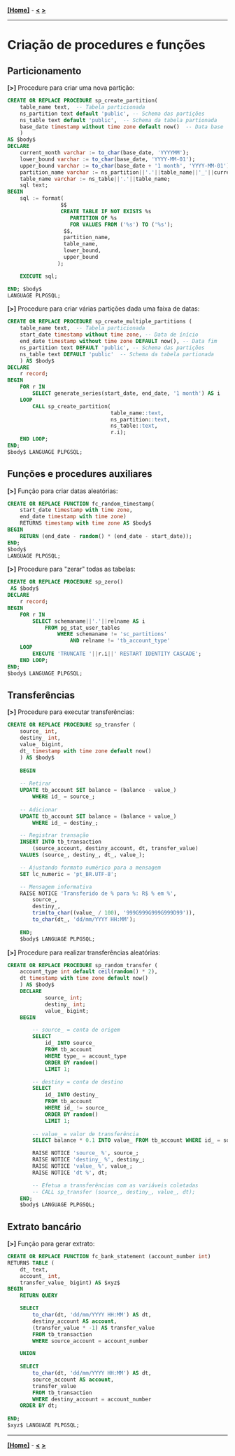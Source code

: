 [**[Home]**](../README.md "Página inicial") - 
[**<**](02_db.md "Criação da estrutura do banco de dados")
[**>**](04_initial_data.md "Dados iniciais")

---

# Criação de procedures e funções

## Particionamento

**[>]** Procedure para criar uma nova partição:
```sql
CREATE OR REPLACE PROCEDURE sp_create_partition(
    table_name text,  -- Tabela particionada
    ns_partition text default 'public', -- Schema das partições
    ns_table text default 'public',  -- Schema da tabela partionada
    base_date timestamp without time zone default now()  -- Data base
    )  
AS $body$
DECLARE
    current_month varchar := to_char(base_date, 'YYYYMM');
    lower_bound varchar := to_char(base_date, 'YYYY-MM-01');
    upper_bound varchar := to_char(base_date + '1 month', 'YYYY-MM-01');    
    partition_name varchar := ns_partition||'.'||table_name||'_'||current_month;
    table_name varchar := ns_table||'.'||table_name;
    sql text;
BEGIN
    sql := format(
                 $$
                 CREATE TABLE IF NOT EXISTS %s
                    PARTITION OF %s
                    FOR VALUES FROM ('%s') TO ('%s');
                  $$,
                  partition_name,
                  table_name,
                  lower_bound,
                  upper_bound
                );

    EXECUTE sql;

END; $body$
LANGUAGE PLPGSQL;
``` 

**[>]** Procedure para criar várias partições dada uma faixa de datas:
```sql
CREATE OR REPLACE PROCEDURE sp_create_multiple_partitions (
    table_name text,  -- Tabela particionada
    start_date timestamp without time zone, -- Data de ínício
	end_date timestamp without time zone DEFAULT now(), -- Data fim
    ns_partition text DEFAULT 'public', -- Schema das partições
    ns_table text DEFAULT 'public'  -- Schema da tabela partionada
	) AS $body$
DECLARE
	r record;
BEGIN
	FOR r IN
		SELECT generate_series(start_date, end_date, '1 month') AS i
	LOOP
		CALL sp_create_partition(
								 table_name::text,
								 ns_partition::text,
								 ns_table::text,
								 r.i);
	END LOOP;
END;
$body$ LANGUAGE PLPGSQL;
``` 

## Funções e procedures auxiliares

**[>]** Função para criar datas aleatórias:
```sql
CREATE OR REPLACE FUNCTION fc_random_timestamp(
	start_date timestamp with time zone,
	end_date timestamp with time zone)
	RETURNS timestamp with time zone AS $body$
BEGIN
    RETURN (end_date - random() * (end_date - start_date));
END;
$body$
LANGUAGE PLPGSQL;
``` 

**[>]** Procedure para "zerar" todas as tabelas:
```sql
CREATE OR REPLACE PROCEDURE sp_zero()
 AS $body$
DECLARE
	r record;
BEGIN
	FOR r IN
		SELECT schemaname||'.'||relname AS i
			FROM pg_stat_user_tables
				WHERE schemaname != 'sc_partitions'
					AND relname != 'tb_account_type'
	LOOP
		EXECUTE 'TRUNCATE '||r.i||' RESTART IDENTITY CASCADE';
	END LOOP;
END;
$body$ LANGUAGE PLPGSQL;
``` 

## Transferências

**[>]** Procedure para executar transferências:
```sql
CREATE OR REPLACE PROCEDURE sp_transfer (
    source_ int,
    destiny_ int,
    value_ bigint,
	dt_ timestamp with time zone default now()
    ) AS $body$
    
    BEGIN
    
    -- Retirar
    UPDATE tb_account SET balance = (balance - value_)
        WHERE id_ = source_;
        
    -- Adicionar
    UPDATE tb_account SET balance = (balance + value_)
        WHERE id_ = destiny_;

	-- Registrar transação
	INSERT INTO tb_transaction
		(source_account, destiny_account, dt, transfer_value)
	VALUES (source_, destiny_, dt_, value_);

    -- Ajustando formato numérico para a mensagem
    SET lc_numeric = 'pt_BR.UTF-8';

    -- Mensagem informativa
    RAISE NOTICE 'Transferido de % para %: R$ % em %', 
        source_,
        destiny_,
        trim(to_char((value_ / 100), '999G999G999G999D99')),
        to_char(dt_, 'dd/mm/YYYY HH:MM');
        
    END;
    $body$ LANGUAGE PLPGSQL;
``` 

**[>]** Procedure para realizar transferências aleatórias:
```sql
CREATE OR REPLACE PROCEDURE sp_random_transfer (
    account_type int default ceil(random() * 2),
    dt timestamp with time zone default now()
    ) AS $body$
    DECLARE
            source_ int;
            destiny_ int;
            value_ bigint;        
    BEGIN

        -- source_ = conta de origem
    	SELECT
        	id_ INTO source_
			FROM tb_account
			WHERE type_ = account_type
			ORDER BY random()
			LIMIT 1;

        -- destiny = conta de destino
        SELECT
            id_ INTO destiny_
            FROM tb_account
            WHERE id_ != source_
            ORDER BY random()
            LIMIT 1;
        
        -- value_ = valor de transferência
        SELECT balance * 0.1 INTO value_ FROM tb_account WHERE id_ = source_;

        RAISE NOTICE 'source_ %', source_;
        RAISE NOTICE 'destiny_ %', destiny_;
        RAISE NOTICE 'value_ %', value_;
        RAISE NOTICE 'dt %', dt;

        -- Efetua a transferências com as variáveis coletadas
    	-- CALL sp_transfer (source_, destiny_, value_, dt);
    END;
    $body$ LANGUAGE PLPGSQL;
``` 

## Extrato bancário

**[>]** Função para gerar extrato:
```sql
CREATE OR REPLACE FUNCTION fc_bank_statement (account_number int)
RETURNS TABLE (
    dt_ text, 
    account_ int,
    transfer_value_ bigint) AS $xyz$
BEGIN
    RETURN QUERY

    SELECT                                       
        to_char(dt, 'dd/mm/YYYY HH:MM') AS dt,
        destiny_account AS account,
        (transfer_value * -1) AS transfer_value
        FROM tb_transaction
        WHERE source_account = account_number               

    UNION
        
    SELECT
        to_char(dt, 'dd/mm/YYYY HH:MM') AS dt,
        source_account AS account,
        transfer_value
        FROM tb_transaction
        WHERE destiny_account = account_number
    ORDER BY dt;
        
END;
$xyz$ LANGUAGE PLPGSQL;
``` 

---

[**[Home]**](../README.md "Página inicial") - 
[**<**](02_db.md "Criação da estrutura do banco de dados")
[**>**](04_initial_data.md "Dados iniciais")